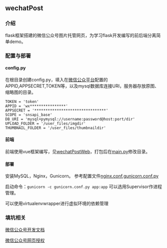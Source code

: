 ## wechatPost

### 介绍
flask框架搭建的微信公众号图片托管网页，为学习flask开发编写的前后端分离简单demo。

### 配置与部署
#### config.py
在根目录创建config.py，填入在[微信公众平台](https://mp.weixin.qq.com)配置的APPID,APPSECRET,TOKEN等，以及mysql数据库连接URI，服务器存放原图、缩略图的目录。
```
TOKEN = 'token'
APPID = 'wx****************'
APPSECRET = '********************************'
SCOPE = 'snsapi_base'
DB_URI = 'mysql+pymysql://username:password@host:port/dir'
UPLOAD_FOLDER = '/user_files/imgdir'
THUMBNAIL_FOLDER = '/user_files/thumbnaildir'
```

#### 前端
前端使用vue框架编写，见[wechatPostWeb](https://github.com/Antonovvv/wechatPostWeb)，打包后在[main.py](./views/main.py)修改目录。

#### 部署
安装MySQL，Nginx，Gunicorn。
参考配置文件[nginx.conf](./server_config/nginx.conf),[gunicorn.conf.py](./server_config/gunicorn.conf.py)

启动命令：`gunicorn -c gunicorn.conf.py app:app`
可以选用Supervisor作进程管理。

可以使用virtualenvwrapper进行虚拟环境的依赖管理

### 填坑相关
[微信公众号开发文档](https://developers.weixin.qq.com/doc/offiaccount/Getting_Started/Overview.html)

[微信公众号网页授权](https://developers.weixin.qq.com/doc/offiaccount/OA_Web_Apps/Wechat_webpage_authorization.html)
